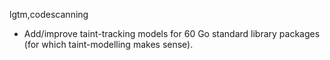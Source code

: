 lgtm,codescanning
* Add/improve taint-tracking models for 60 Go standard library packages (for which taint-modelling makes sense).
